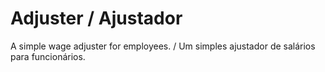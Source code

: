 # Adjuster / Ajustador

A simple wage adjuster for employees. / Um simples ajustador de salários para funcionários.
